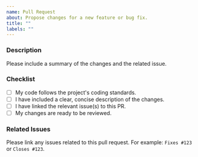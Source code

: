 ```yaml
---
name: Pull Request
about: Propose changes for a new feature or bug fix.
title: ""
labels: ""
---
```


### Description

Please include a summary of the changes and the related issue.

### Checklist

- [ ] My code follows the project's coding standards.
- [ ] I have included a clear, concise description of the changes.
- [ ] I have linked the relevant issue(s) to this PR.
- [ ] My changes are ready to be reviewed.

### Related Issues

Please link any issues related to this pull request.
For example: `Fixes #123` or `Closes #123`.
